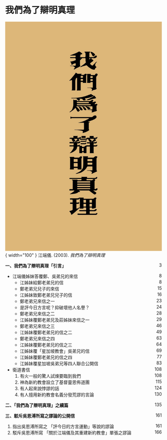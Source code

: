 # 我們為了辯明真理
![](../images/我們為了辯明真理.jpg){ width="100" }
江端儀. (2003). *我們為了辯明真理*

**一、我們為了辯明真理「引言」** <span style="float: right;">3</span>

* 江端儀姊妹答覆鄭、吳弟兄的來信 <span style="float: right;">8</span>
    * 江姊妹給鄭老弟兄的信 <span style="float: right;">8</span>
    * 鄭老弟兄兒子的來信 <span style="float: right;">15</span>
    * 江姊妹致鄭老弟兄兒子的信 <span style="float: right;">16</span>
    * 鄭老弟兄來信之一 <span style="float: right;">23</span>
    * 是評今日方言呢？抑破壞他人名譽？ <span style="float: right;">24</span>
    * 鄭老弟兄來信之二 <span style="float: right;">28</span>
    * 江姊妹覆鄭老弟兄及莊姊妹來信之一 <span style="float: right;">29</span>
    * 鄭老弟兄來信之三 <span style="float: right;">46</span>
    * 江姊妹覆鄭老弟兄的信之二 <span style="float: right;">49</span>
    * 鄭老弟兄來信之四 <span style="float: right;">63</span>
    * 江姊妹覆鄭老弟兄的信之三 <span style="float: right;">64</span>
    * 江姊妹覆「星加坡教會」吳弟兄的信 <span style="float: right;">69</span>
    * 江姊妹覆鄭老弟兄的信之四 <span style="float: right;">77</span>
    * 江姊妹覆星加坡吳弟兄等四人聯合公開信 <span style="float: right;">83</span>
* 衛道書信 <span style="float: right;">108</span>
    1. 有火一般的驚人試煉要臨到我們 <span style="float: right;">108</span>
    1. 神為新約教會設立了基督靈恩佈道團 <span style="float: right;">115</span>
    1. 有人起來說悖謬的話 <span style="float: right;">124</span>
    1. 有人擅用新約教會名義分發荒謬的言論 <span style="float: right;">130</span>

**二、「我們為了辯明真理」之續篇** <span style="float: right;">135</span>

**三、駁斥吳恩溥所寫之謬論的公開信** <span style="float: right;">161</span>

1. 指出吳恩溥所寫之
「評今日的方言運動」等說的謬論 <span style="float: right;">161</span>
1. 駁斥吳恩溥所寫
「關於江端儀及其重建新約教會」單張之謬論 <span style="float: right;">166</span>
